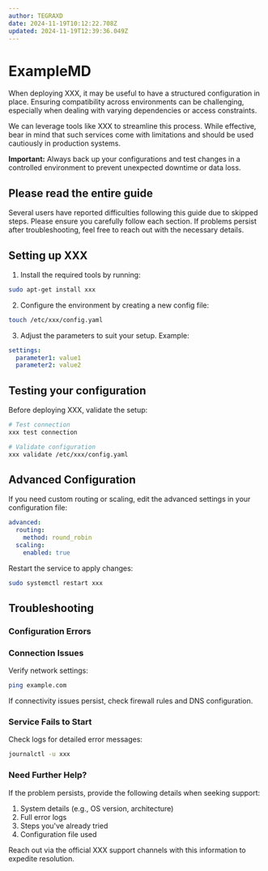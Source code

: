 ```yaml
---
author: TEGRAXD
date: 2024-11-19T10:12:22.708Z
updated: 2024-11-19T12:39:36.049Z
---
```


# ExampleMD

When deploying XXX, it may be useful to have a structured configuration in place. Ensuring compatibility across environments can be challenging, especially when dealing with varying dependencies or access constraints.

We can leverage tools like XXX to streamline this process. While effective, bear in mind that such services come with limitations and should be used cautiously in production systems.

**Important:** Always back up your configurations and test changes in a controlled environment to prevent unexpected downtime or data loss.

## Please read the entire guide

Several users have reported difficulties following this guide due to skipped steps. Please ensure you carefully follow each section. If problems persist after troubleshooting, feel free to reach out with the necessary details.

## Setting up XXX

1. Install the required tools by running:
  ```bash
  sudo apt-get install xxx
  ```
2. Configure the environment by creating a new config file:
  ```bash
  touch /etc/xxx/config.yaml
  ```
3. Adjust the parameters to suit your setup. Example:
  ```yaml
  settings:
    parameter1: value1
    parameter2: value2
  ```

## Testing your configuration

Before deploying XXX, validate the setup:

```bash
# Test connection
xxx test connection

# Validate configuration
xxx validate /etc/xxx/config.yaml
```

## Advanced Configuration

If you need custom routing or scaling, edit the advanced settings in your configuration file:

```yaml
advanced:
  routing:
    method: round_robin
  scaling:
    enabled: true
```

Restart the service to apply changes:

```bash
sudo systemctl restart xxx
```

## Troubleshooting

### Configuration Errors

### Connection Issues

Verify network settings:

```bash
ping example.com
```

If connectivity issues persist, check firewall rules and DNS configuration.

### Service Fails to Start

Check logs for detailed error messages:

```bash
journalctl -u xxx
```

### Need Further Help?

If the problem persists, provide the following details when seeking support:

1. System details (e.g., OS version, architecture)
2. Full error logs
3. Steps you've already tried
4. Configuration file used

Reach out via the official XXX support channels with this information to expedite resolution.